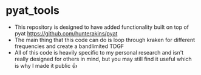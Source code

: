 # pyat_tools

- This repository is designed to have added functionality built on top of pyat https://github.com/hunterakins/pyat
- The main thing that this code can do is loop through kraken for different frequencies and create a bandlimited TDGF
- All of this code is heavily specific to my personal research and isn't really designed for others in mind, but you may still find it useful which is why I made it public 👍